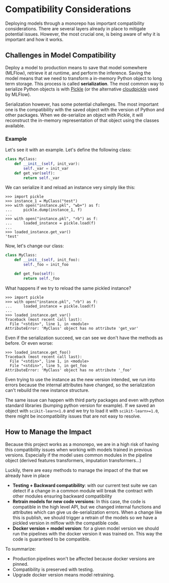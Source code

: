 # Compatibility Considerations

Deploying models through a monorepo has important compatibility considerations. There are several layers already in place to mitigate potential issues. However, the most crucial one, is being aware of why it is important and how it works.

## Challenges in Model Compatibility

Deploy a model to production means to save that model somewhere (MLFlow), retrieve it at runtime, and perform the inference. Saving the model means that we need to transform a in-memory Python object to long term storage. This process is called **serialization**. The most common way to serialize Python objects is with [Pickle](https://docs.python.org/3/library/pickle.html) (or the alternative [cloudpickle](https://github.com/cloudpipe/cloudpickle) used by MLFlow).

Serialization however, has some potential challenges. The most important one is the compatibility with the saved object with the version of Python and other packages. When we de-serialize an object with Pickle, it will reconstruct the in-memory representation of that object using the classes available.

### Example

Let's see it with an example. Let's define the following class:

```python
class MyClass:
    def __init__(self, init_var):
        self._var = init_var
    def get_var(self):
        return self._var
```

We can serialize it and reload an instance very simply like this:

```console
>>> import pickle
>>> instance_1 = MyClass("test")
>>> with open("instance.pkl", "wb+") as f:
...     pickle.dump(instance_1, f)
...
>>> with open("instance.pkl", "rb") as f:
...     loaded_instance = pickle.load(f)
...
>>> loaded_instance.get_var()
'test'
```

Now, let's change our class:

```python
class MyClass:
    def __init__(self, init_foo):
        self._foo = init_foo

    def get_foo(self):
        return self._foo
```

What happens if we try to reload the same pickled instance?

```console
>>> import pickle
>>> with open("instance.pkl", "rb") as f:
...     loaded_instance = pickle.load(f)
...
>>> loaded_instance.get_var()
Traceback (most recent call last):
  File "<stdin>", line 1, in <module>
AttributeError: 'MyClass' object has no attribute 'get_var'
```

Even if the serialization succeed, we can see we don't have the methods as before. Or even worse:

```console
>>> loaded_instance.get_foo()
Traceback (most recent call last):
  File "<stdin>", line 1, in <module>
  File "<stdin>", line 5, in get_foo
AttributeError: 'MyClass' object has no attribute '_foo'
```

Even trying to use the instance as the new version intended, we run into errors because the internal attributes have changed, so the serialization can't rebuild the new instance structure.

The same issue can happen with third party packages and even with python standard libraries (bumping python version for example). If we saved an object with `scikit-learn<1.0` and we try to load it with `scikit-learn>=1.0`, there might be incompatibility issues that are not easy to resolve.

## How to Manage the Impact

Because this project works as a monorepo, we are in a high risk of having this compatibility issues when working with models trained in previous versions. Especially if the model uses common modules in the pipeline object (derived features transformers, imputation transformers...)

Luckily, there are easy methods to manage the impact of the that we already have in place

- **Testing + Backward compatibility**: with our current test suite we can detect if a change in a common module will break the contract with other modules ensuring backward compatibility
- **Retrain models for new code versions**: In this case, the code is compatible in the high level API, but we changed internal functions and attributes which can give us de-serialization errors. When a change like this is publish, we should trigger a retrain of the models so we have a pickled version in mlflow with the compatible code.
- **Docker version + model version**: for a given model version we should run the pipelines with the docker version it was trained on. This way the code is guaranteed to be compatible.

To summarize:

- Production pipelines won't be affected because docker versions are pinned.
- Compatibility is preserved with testing.
- Upgrade docker version means model retraining.
